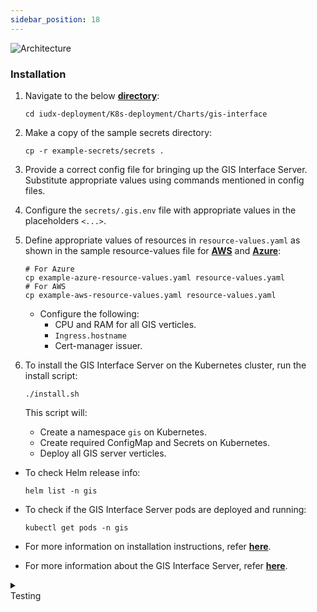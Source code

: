 ```yaml
---
sidebar_position: 18
---
```


<div class="img_background">
<div style={{textAlign: 'center'}}>

![Architecture](https://s3-ap-south-1-docs-resources.s3.ap-south-1.amazonaws.com/IUDX-resources/gis_server.png)<br/>

</div></div>

### Installation

1. Navigate to the below **[directory](https://github.com/datakaveri/iudx-deployment/tree/5.0.0/K8s-deployment/Charts/gis-interface)**:
    ```
    cd iudx-deployment/K8s-deployment/Charts/gis-interface
    ```

2. Make a copy of the sample secrets directory:
    ```
    cp -r example-secrets/secrets .
    ```

3. Provide a correct config file for bringing up the GIS Interface Server. Substitute appropriate values using commands mentioned in config files.

4. Configure the `secrets/.gis.env` file with appropriate values in the placeholders `<...>`.

5. Define appropriate values of resources in `resource-values.yaml` as shown in the sample resource-values file for **[AWS](https://github.com/datakaveri/iudx-deployment/blob/5.0.0/K8s-deployment/Charts/gis-interface/example-aws-resource-values.yaml)** and **[Azure](https://github.com/datakaveri/iudx-deployment/blob/5.0.0/K8s-deployment/Charts/gis-interface/example-azure-resource-values.yaml)**:

    ```
    # For Azure
    cp example-azure-resource-values.yaml resource-values.yaml
    # For AWS
    cp example-aws-resource-values.yaml resource-values.yaml
    ```

    - Configure the following:
      - CPU and RAM for all GIS verticles.
      - `Ingress.hostname`
      - Cert-manager issuer.

6. To install the GIS Interface Server on the Kubernetes cluster, run the install script:
    ```
    ./install.sh
    ```

    This script will:
    - Create a namespace `gis` on Kubernetes.
    - Create required ConfigMap and Secrets on Kubernetes.
    - Deploy all GIS server verticles.

- To check Helm release info:
    ```
    helm list -n gis
    ```

- To check if the GIS Interface Server pods are deployed and running:
    ```
    kubectl get pods -n gis
    ```

- For more information on installation instructions, refer **[here](https://github.com/datakaveri/iudx-deployment/tree/5.0.0/K8s-deployment/Charts/gis-interface#introduction)**.
- For more information about the GIS Interface Server, refer **[here](https://github.com/datakaveri/iudx-gis-interface/tree/5.0.0)**.


<details>
<summary><div class="style">Testing</div></summary>

- GIS Interface Server API documentation can be accessed from `https://<gis-hostname>/apis`.
- Check the logs of all pods in `gis` namespace; there should not be any error log. If any errors are present, address them as specified/indicated by the log:
    ```
    kubectl logs -f -n gis <gis-pod-name>
    ```
    
</details>
